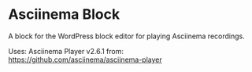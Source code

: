 
# Asciinema Block

A block for the WordPress block editor for playing Asciinema recordings.

Uses: Asciinema Player v2.6.1 from: https://github.com/asciinema/asciinema-player


